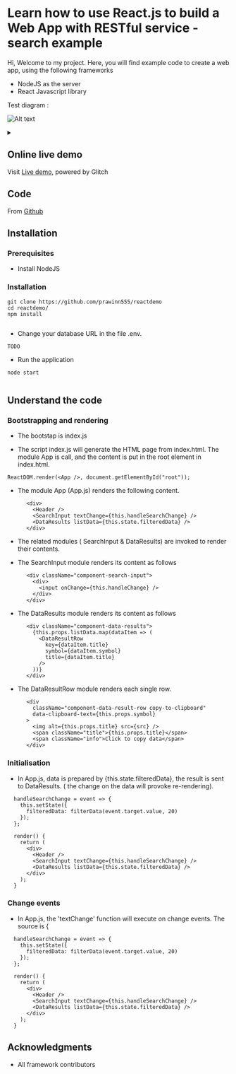 # Learn how to use React.js to build a Web App with RESTful service - search example

Hi, Welcome to my project.
Here, you will find example code to create a web app, using the following frameworks

* NodeJS as the server
* React Javascript library


Test diagram :

![Alt text](https://g.gravizo.com/source/custom_mark10?https%3A%2F%2Fraw.githubusercontent.com%2FTLmaK0%2Fgravizo%2Fmaster%2FREADME.md)
<details> 
<summary></summary>
custom_mark10
  digraph G {
    size ="4,4";
    main [shape=box];
    main -> parse [weight=8];
    parse -> execute;
    main -> init [style=dotted];
    main -> cleanup;
    execute -> { make_string; printf};
    init -> make_string;
    edge [color=red];
    main -> printf [style=bold,label="100 times"];
    make_string [label="make a string"];
    node [shape=box,style=filled,color=".7 .3 1.0"];
    execute -> compare;
  }
custom_mark10
</details>


## Online live demo

Visit [Live demo](https://reactdemo-search.glitch.me/), powered by Glitch

## Code

From [Github](https://github.com/prawinn555/rreactdemo-search)


## Installation


### Prerequisites

* Install NodeJS

### Installation


```
git clone https://github.com/prawinn555/reactdemo
cd reactdemo/
npm install
 
```

* Change your database URL in the file .env. 


```
TODO

```

* Run the application

```
node start
 
```


## Understand the code


### Bootstrapping and rendering

* The bootstap is index.js

* The script index.js will generate the HTML page from index.html.
The module App is call, and the content is put in the root element in index.html.

```
ReactDOM.render(<App />, document.getElementById("root"));
```
* The module App (App.js) renders the following content.

```
      <div>
        <Header />
        <SearchInput textChange={this.handleSearchChange} />
        <DataResults listData={this.state.filteredData} />
      </div>
```

* The related modules ( SearchInput & DataResults) are invoked to render their contents.


* The SearchInput module renders its content as follows 

```
      <div className="component-search-input">
        <div>
          <input onChange={this.handleChange} />
        </div>
      </div>
```


* The DataResults module renders its content as follows 

```
      <div className="component-data-results">
        {this.props.listData.map(dataItem => (
          <DataResultRow
            key={dataItem.title}
            symbol={dataItem.symbol}
            title={dataItem.title}
          />
        ))}
      </div>
```


* The DataResultRow module renders each single row.

```
      <div
        className="component-data-result-row copy-to-clipboard"
        data-clipboard-text={this.props.symbol}
      >
        <img alt={this.props.title} src={src} />
        <span className="title">{this.props.title}</span>
        <span className="info">Click to copy data</span>
      </div>
```



### Initialisation


* In App.js, data is prepared by {this.state.filteredData}, 
the result is sent to DataResults.
( the change on the data will provoke re-rendering).




```
  handleSearchChange = event => {
    this.setState({
      filteredData: filterData(event.target.value, 20)
    });
  };

  render() {
    return (
      <div>
        <Header />
        <SearchInput textChange={this.handleSearchChange} />
        <DataResults listData={this.state.filteredData} />
      </div>
    );
  }
```



### Change events



* In App.js, the 'textChange' function will execute on change events. The source is {


```
  handleSearchChange = event => {
    this.setState({
      filteredData: filterData(event.target.value, 20)
    });
  };

  render() {
    return (
      <div>
        <Header />
        <SearchInput textChange={this.handleSearchChange} />
        <DataResults listData={this.state.filteredData} />
      </div>
    );
  }
```




## Acknowledgments

* All framework contributors

